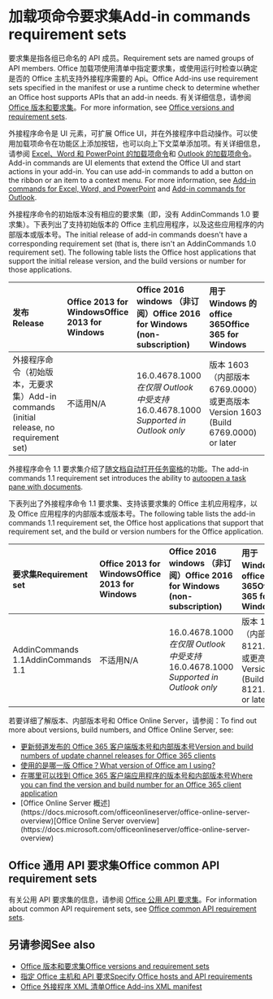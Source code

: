 # <a name="add-in-commands-requirement-sets"></a><span data-ttu-id="b277f-101">加载项命令要求集</span><span class="sxs-lookup"><span data-stu-id="b277f-101">Add-in commands requirement sets</span></span>

<span data-ttu-id="b277f-102">要求集是指各组已命名的 API 成员。</span><span class="sxs-lookup"><span data-stu-id="b277f-102">Requirement sets are named groups of API members.</span></span> <span data-ttu-id="b277f-103">Office 加载项使用清单中指定要求集，或使用运行时检查以确定是否的 Office 主机支持外接程序需要的 Api。</span><span class="sxs-lookup"><span data-stu-id="b277f-103">Office Add-ins use requirement sets specified in the manifest or use a runtime check to determine whether an Office host supports APIs that an add-in needs.</span></span> <span data-ttu-id="b277f-104">有关详细信息，请参阅[Office 版本和要求集](https://docs.microsoft.com/office/dev/add-ins/develop/office-versions-and-requirement-sets)。</span><span class="sxs-lookup"><span data-stu-id="b277f-104">For more information, see [Office versions and requirement sets](https://docs.microsoft.com/office/dev/add-ins/develop/office-versions-and-requirement-sets).</span></span>

<span data-ttu-id="b277f-p102">外接程序命令是 UI 元素，可扩展 Office UI，并在外接程序中启动操作。可以使用加载项命令在功能区上添加按钮，也可以向上下文菜单添加项。有关详细信息，请参阅 [Excel、Word 和 PowerPoint 的加载项命令](https://docs.microsoft.com/office/dev/add-ins/design/add-in-commands)和 [Outlook 的加载项命令](https://docs.microsoft.com/outlook/add-ins/add-in-commands-for-outlook)。</span><span class="sxs-lookup"><span data-stu-id="b277f-p102">Add-in commands are UI elements that extend the Office UI and start actions in your add-in. You can use add-in commands to add a button on the ribbon or an item to a context menu. For more information, see [Add-in commands for Excel, Word, and PowerPoint](https://docs.microsoft.com/office/dev/add-ins/design/add-in-commands) and [Add-in commands for Outlook](https://docs.microsoft.com/outlook/add-ins/add-in-commands-for-outlook).</span></span>

<span data-ttu-id="b277f-p103">外接程序命令的初始版本没有相应的要求集（即，没有 AddinCommands 1.0 要求集）。下表列出了支持初始版本的 Office 主机应用程序，以及这些应用程序的内部版本或版本号。</span><span class="sxs-lookup"><span data-stu-id="b277f-p103">The initial release of add-in commands doesn't have a corresponding requirement set (that is, there isn't an AddinCommands 1.0 requirement set). The following table lists the Office host applications that support the initial release version, and the build versions or number for those applications.</span></span>  

| <span data-ttu-id="b277f-110">发布</span><span class="sxs-lookup"><span data-stu-id="b277f-110">Release</span></span>   |  <span data-ttu-id="b277f-111">Office 2013 for Windows</span><span class="sxs-lookup"><span data-stu-id="b277f-111">Office 2013 for Windows</span></span> | <span data-ttu-id="b277f-112">Office 2016 windows （非订阅）</span><span class="sxs-lookup"><span data-stu-id="b277f-112">Office 2016 for Windows (non-subscription)</span></span> | <span data-ttu-id="b277f-113">用于 Windows 的 office 365</span><span class="sxs-lookup"><span data-stu-id="b277f-113">Office 365 for Windows</span></span>   |  <span data-ttu-id="b277f-114">Office 365 for iPad</span><span class="sxs-lookup"><span data-stu-id="b277f-114">Office 365 for iPad</span></span>  |  <span data-ttu-id="b277f-115">Office 365 for Mac</span><span class="sxs-lookup"><span data-stu-id="b277f-115">Office 365 for Mac</span></span>  | <span data-ttu-id="b277f-116">Office Online</span><span class="sxs-lookup"><span data-stu-id="b277f-116">Office Online</span></span>  |  
|:-----|:-----|:-----|:-----|:-----|:-----|:-----|
| <span data-ttu-id="b277f-117">外接程序命令（初始版本，无要求集）</span><span class="sxs-lookup"><span data-stu-id="b277f-117">Add-in commands (initial release, no requirement set)</span></span> | <span data-ttu-id="b277f-118">不适用</span><span class="sxs-lookup"><span data-stu-id="b277f-118">N/A</span></span> | <span data-ttu-id="b277f-119">16.0.4678.1000*在仅限 Outlook 中受支持*</span><span class="sxs-lookup"><span data-stu-id="b277f-119">16.0.4678.1000 *Supported in Outlook only*</span></span> |<span data-ttu-id="b277f-120">版本 1603（内部版本 6769.0000）或更高版本</span><span class="sxs-lookup"><span data-stu-id="b277f-120">Version 1603 (Build 6769.0000) or later</span></span> | <span data-ttu-id="b277f-121">不适用</span><span class="sxs-lookup"><span data-stu-id="b277f-121">N/A</span></span> | <span data-ttu-id="b277f-122">15.33 或更高版本</span><span class="sxs-lookup"><span data-stu-id="b277f-122">15.33 or later</span></span>| <span data-ttu-id="b277f-123">2016 年 1 月</span><span class="sxs-lookup"><span data-stu-id="b277f-123">January 2016</span></span> | |

<span data-ttu-id="b277f-124">外接程序命令 1.1 要求集介绍了[随文档自动打开任务窗格](https://docs.microsoft.com/office/dev/add-ins/develop/automatically-open-a-task-pane-with-a-document)的功能。</span><span class="sxs-lookup"><span data-stu-id="b277f-124">The add-in commands 1.1 requirement set introduces the ability to [autoopen a task pane with documents](https://docs.microsoft.com/office/dev/add-ins/develop/automatically-open-a-task-pane-with-a-document).</span></span>

<span data-ttu-id="b277f-125">下表列出了外接程序命令 1.1 要求集、支持该要求集的 Office 主机应用程序，以及 Office 应用程序的内部版本或版本号。</span><span class="sxs-lookup"><span data-stu-id="b277f-125">The following table lists the add-in commands 1.1 requirement set, the Office host applications that support that requirement set, and the build or version numbers for the Office application.</span></span> 

|  <span data-ttu-id="b277f-126">要求集</span><span class="sxs-lookup"><span data-stu-id="b277f-126">Requirement set</span></span>  |  <span data-ttu-id="b277f-127">Office 2013 for Windows</span><span class="sxs-lookup"><span data-stu-id="b277f-127">Office 2013 for Windows</span></span> | <span data-ttu-id="b277f-128">Office 2016 windows （非订阅）</span><span class="sxs-lookup"><span data-stu-id="b277f-128">Office 2016 for Windows (non-subscription)</span></span> | <span data-ttu-id="b277f-129">用于 Windows 的 office 365</span><span class="sxs-lookup"><span data-stu-id="b277f-129">Office 365 for Windows</span></span>   |  <span data-ttu-id="b277f-130">Office 365 for iPad</span><span class="sxs-lookup"><span data-stu-id="b277f-130">Office 365 for iPad</span></span>  |  <span data-ttu-id="b277f-131">Office 365 for Mac</span><span class="sxs-lookup"><span data-stu-id="b277f-131">Office 365 for Mac</span></span>  | <span data-ttu-id="b277f-132">Office Online</span><span class="sxs-lookup"><span data-stu-id="b277f-132">Office Online</span></span>  |  
|:-----|:-----|:-----|:-----|:-----|:-----|:-----|
| <span data-ttu-id="b277f-133">AddinCommands 1.1</span><span class="sxs-lookup"><span data-stu-id="b277f-133">AddinCommands 1.1</span></span>  | <span data-ttu-id="b277f-134">不适用</span><span class="sxs-lookup"><span data-stu-id="b277f-134">N/A</span></span> | <span data-ttu-id="b277f-135">16.0.4678.1000*在仅限 Outlook 中受支持*</span><span class="sxs-lookup"><span data-stu-id="b277f-135">16.0.4678.1000 *Supported in Outlook only*</span></span>  | <span data-ttu-id="b277f-136">版本 1705（内部版本 8121.1000）或更高版本</span><span class="sxs-lookup"><span data-stu-id="b277f-136">Version 1705 (Build 8121.1000) or later</span></span> | <span data-ttu-id="b277f-137">不适用</span><span class="sxs-lookup"><span data-stu-id="b277f-137">N/A</span></span> | <span data-ttu-id="b277f-138">15.34 或更高版本</span><span class="sxs-lookup"><span data-stu-id="b277f-138">15.34 or later</span></span>| <span data-ttu-id="b277f-139">2017 年 5 月</span><span class="sxs-lookup"><span data-stu-id="b277f-139">May 2017</span></span> | |

<span data-ttu-id="b277f-140">若要详细了解版本、内部版本号和 Office Online Server，请参阅：</span><span class="sxs-lookup"><span data-stu-id="b277f-140">To find out more about versions, build numbers, and Office Online Server, see:</span></span>

- [<span data-ttu-id="b277f-141">更新频道发布的 Office 365 客户端版本号和内部版本号</span><span class="sxs-lookup"><span data-stu-id="b277f-141">Version and build numbers of update channel releases for Office 365 clients</span></span>](https://support.office.com/article/version-and-build-numbers-of-update-channel-releases-ae942449-1fca-4484-898b-a933ea23def7)
- [<span data-ttu-id="b277f-142">使用的是哪一版 Office？</span><span class="sxs-lookup"><span data-stu-id="b277f-142">What version of Office am I using?</span></span>](https://support.office.com/article/What-version-of-Office-am-I-using-932788b8-a3ce-44bf-bb09-e334518b8b19)
- [<span data-ttu-id="b277f-143">在哪里可以找到 Office 365 客户端应用程序的版本号和内部版本号</span><span class="sxs-lookup"><span data-stu-id="b277f-143">Where you can find the version and build number for an Office 365 client application</span></span>](https://support.office.com/article/version-and-build-numbers-of-update-channel-releases-ae942449-1fca-4484-898b-a933ea23def7)
- <span data-ttu-id="b277f-144">
  [Office Online Server 概述](https://docs.microsoft.com/officeonlineserver/office-online-server-overview)</span><span class="sxs-lookup"><span data-stu-id="b277f-144">[Office Online Server overview](https://docs.microsoft.com/officeonlineserver/office-online-server-overview)</span></span>

## <a name="office-common-api-requirement-sets"></a><span data-ttu-id="b277f-145">Office 通用 API 要求集</span><span class="sxs-lookup"><span data-stu-id="b277f-145">Office common API requirement sets</span></span>

<span data-ttu-id="b277f-146">有关公用 API 要求集的信息，请参阅 [Office 公用 API 要求集](office-add-in-requirement-sets.md)。</span><span class="sxs-lookup"><span data-stu-id="b277f-146">For information about common API requirement sets, see [Office common API requirement sets](office-add-in-requirement-sets.md).</span></span>

## <a name="see-also"></a><span data-ttu-id="b277f-147">另请参阅</span><span class="sxs-lookup"><span data-stu-id="b277f-147">See also</span></span>

- [<span data-ttu-id="b277f-148">Office 版本和要求集</span><span class="sxs-lookup"><span data-stu-id="b277f-148">Office versions and requirement sets</span></span>](https://docs.microsoft.com/office/dev/add-ins/develop/office-versions-and-requirement-sets)
- [<span data-ttu-id="b277f-149">指定 Office 主机和 API 要求</span><span class="sxs-lookup"><span data-stu-id="b277f-149">Specify Office hosts and API requirements</span></span>](https://docs.microsoft.com/office/dev/add-ins/develop/specify-office-hosts-and-api-requirements)
- [<span data-ttu-id="b277f-150">Office 外接程序 XML 清单</span><span class="sxs-lookup"><span data-stu-id="b277f-150">Office Add-ins XML manifest</span></span>](https://docs.microsoft.com/office/dev/add-ins/develop/add-in-manifests)
